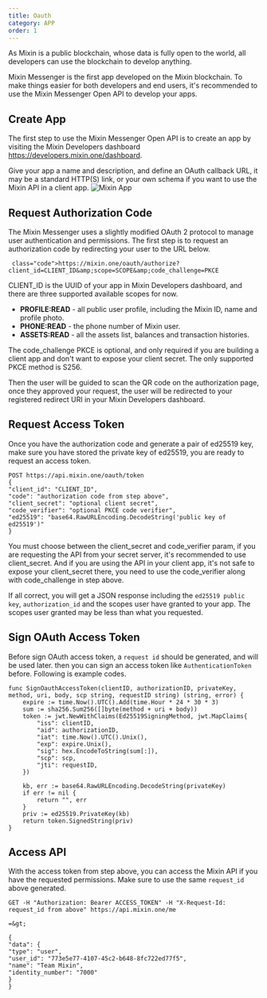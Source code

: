 ```yaml
---
title: Oauth
category: APP
order: 1
---
```


As Mixin is a public blockchain, whose data is fully open to the world, all developers can use the blockchain to develop anything.

Mixin Messenger is the first app developed on the Mixin blockchain. To make things easier for both developers and end users, it's recommended to use the Mixin Messenger Open API to develop your apps.

## Create App

The first step to use the Mixin Messenger Open API is to create an app by visiting the Mixin Developers dashboard https://developers.mixin.one/dashboard.

Give your app a name and description, and define an OAuth callback URL, it may be a standard HTTP(S) link, or your own schema if you want to use the Mixin API in a client app. ![Mixin App](https://images.mixin.one/SWLWR9P7zQ2vu_BfNEBGFmZtQVKWj7fJu156FaVytQgdRghW8mUT7ar62jkvyY7W2vCccljlLtPP3OTSkaJAa1w)

## Request Authorization Code

The Mixin Messenger uses a slightly modified OAuth 2 protocol to manage user authentication and permissions. The first step is to request an authorization code by redirecting your user to the URL below.

` class="code">https://mixin.one/oauth/authorize?client_id=CLIENT_ID&amp;scope=SCOPE&amp;code_challenge=PKCE`

CLIENT_ID is the UUID of your app in Mixin Developers dashboard, and there are three supported available scopes for now.

* <strong>PROFILE:READ</strong> - all public user profile, including the Mixin ID, name and profile photo.
* <strong>PHONE:READ</strong> - the phone number of Mixin user.</li>
* <strong>ASSETS:READ</strong> - all the assets list, balances and transaction histories.

The code_challenge PKCE is optional, and only required if you are building a client app and don't want to expose your client secret. The only supported PKCE method is S256.

Then the user will be guided to scan the QR code on the authorization page, once they approved your request, the user will be redirected to your registered redirect URI in your Mixin Developers dashboard.

## Request Access Token

Once you have the authorization code and generate a pair of ed25519 key, make sure you have stored the private key of ed25519, you are ready to request an access token.

```
POST https://api.mixin.one/oauth/token
{
"client_id": "CLIENT_ID",
"code": "authorization code from step above",
"client_secret": "optional client secret",
"code_verifier": "optional PKCE code verifier",
"ed25519": "base64.RawURLEncoding.DecodeString('public key of ed25519')"
}
```

You must choose between the client_secret and code_verifier param, if you are requesting the API from your secret server, it's recommended to use client_secret. And if you are using the API in your client app, it's not safe to expose your client_secret there, you need to use the code_verifier along with code_challenge in step above.

If all correct, you will get a JSON response including the `ed25519 public key`, `authorization_id` and the scopes user have granted to your app. The scopes user granted may be less than what you requested.

## Sign OAuth Access Token

Before sign OAuth access token, a `request id` should be generated, and will be used later. then you can sign an access token like `AuthenticationToken` before. Following is example codes.

``` Golang
func SignOauthAccessToken(clientID, authorizationID, privateKey, method, uri, body, scp string, requestID string) (string, error) {
	expire := time.Now().UTC().Add(time.Hour * 24 * 30 * 3)
	sum := sha256.Sum256([]byte(method + uri + body))
	token := jwt.NewWithClaims(Ed25519SigningMethod, jwt.MapClaims{
		"iss": clientID,
		"aid": authorizationID,
		"iat": time.Now().UTC().Unix(),
		"exp": expire.Unix(),
		"sig": hex.EncodeToString(sum[:]),
		"scp": scp,
		"jti": requestID,
	})

	kb, err := base64.RawURLEncoding.DecodeString(privateKey)
	if err != nil {
		return "", err
	}
	priv := ed25519.PrivateKey(kb)
	return token.SignedString(priv)
}
```

## Access API

With the access token from step above, you can access the Mixin API if you have the requested permissions. Make sure to use the same `request_id` above generated.

```
GET -H "Authorization: Bearer ACCESS_TOKEN" -H "X-Request-Id: request_id from above" https://api.mixin.one/me

=&gt;

{
"data": {
"type": "user",
"user_id": "773e5e77-4107-45c2-b648-8fc722ed77f5",
"name": "Team Mixin",
"identity_number": "7000"
}
}
```
